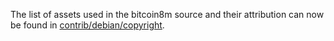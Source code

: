 The list of assets used in the bitcoin8m source and their attribution can now be found in [contrib/debian/copyright](../contrib/debian/copyright).
